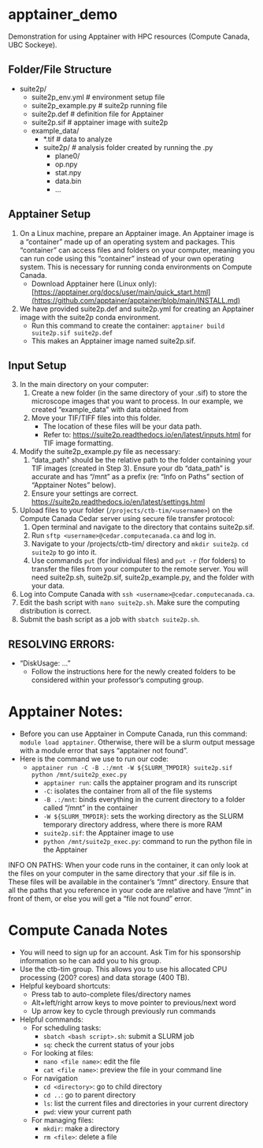 # apptainer_demo
Demonstration for using Apptainer with HPC resources (Compute Canada, UBC Sockeye).

## Folder/File Structure
- suite2p/ 
    - suite2p_env.yml # environment setup file
    - suite2p_example.py # suite2p running file
    - suite2p.def # definition file for Apptainer
    - suite2p.sif # apptainer image with suite2p
    - example_data/
        - *.tif # data to analyze
        - suite2p/ # analysis folder created by running the .py
            - plane0/
            - op.npy
            - stat.npy
            - data.bin
            - …
## Apptainer Setup
1. On a Linux machine, prepare an Apptainer image. An Apptainer image is a “container” made up of an operating system and packages. This “container” can access files and folders on your computer, meaning you can run code using this “container” instead of your own operating system. This is necessary for running conda environments on Compute Canada.
    - Download Apptainer here (Linux only): [https://apptainer.org/docs/user/main/quick_start.html](https://github.com/apptainer/apptainer/blob/main/INSTALL.md)
2. We have provided suite2p.def and suite2p.yml for creating an Apptainer image with the suite2p conda environment.
    - Run this command to create the container: `apptainer build suite2p.sif suite2p.def`
    - This makes an Apptainer image named suite2p.sif.

## Input Setup
3. In the main directory on your computer:
    1. Create a new folder (in the same directory of your .sif) to store the microscope images that you want to process. In our example, we created “example_data” with data obtained from 
    2. Move your TIF/TIFF files into this folder.
        - The location of these files will be your data path.
        - Refer to: https://suite2p.readthedocs.io/en/latest/inputs.html for TIF image formatting.
4. Modify the suite2p_example.py file as necessary:
    1. “data_path” should be the relative path to the folder containing your TIF images (created in Step 3). Ensure your db “data_path” is accurate and has “/mnt” as a prefix (re: “Info on Paths” section of “Apptainer Notes” below).
    2. Ensure your settings are correct. https://suite2p.readthedocs.io/en/latest/settings.html 
5. Upload files to your folder (`/projects/ctb-tim/<username>`) on the Compute Canada Cedar server using secure file transfer protocol: 
   1. Open terminal and navigate to the directory that contains suite2p.sif.
   2. Run `sftp <username>@cedar.computecanada.ca` and log in.
   3. Navigate to your /projects/ctb-tim/<username> directory and `mkdir suite2p`. `cd suite2p` to go into it.
   4. Use commands `put` (for individual files) and `put -r` (for folders) to transfer the files from your computer to the remote server. You will need suite2p.sh, suite2p.sif, suite2p_example.py, and the folder with your data.
6. Log into Compute Canada with `ssh <username>@cedar.computecanada.ca`.
7. Edit the bash script with `nano suite2p.sh`. Make sure the computing distribution is correct.
8. Submit the bash script as a job with `sbatch suite2p.sh`.

## RESOLVING ERRORS:
- “DiskUsage: ...”
    - Follow the instructions here for the newly created folders to be considered within your professor’s computing group. 

# Apptainer Notes:
- Before you can use Apptainer in Compute Canada, run this command: `module load apptainer`. Otherwise, there will be a slurm output message with a module error that says “apptainer not found”.
- Here is the command we use to run our code:
    - `apptainer run -C -B .:/mnt -W ${SLURM_TMPDIR} suite2p.sif python /mnt/suite2p_exec.py`
        - `apptainer run`: calls the apptainer program and its runscript
        - `-C`: isolates the container from all of the file systems
        - `-B .:/mnt`: binds everything in the current directory to a folder called “/mnt” in the container
        - `-W ${SLURM_TMPDIR}`: sets the working directory as the SLURM temporary directory address, where there is more RAM
        - `suite2p.sif`: the Apptainer image to use
        - `python /mnt/suite2p_exec.py`: command to run the python file in the Apptainer

INFO ON PATHS: When your code runs in the container, it can only look at the files on your computer in the same directory that your .sif file is in. These files will be available in the container’s “/mnt” directory. Ensure that all the paths that you reference in your code are relative and have “/mnt” in front of them, or else you will get a “file not found” error.

# Compute Canada Notes
- You will need to sign up for an account. Ask Tim for his sponsorship information so he can add you to his group.
- Use the ctb-tim group. This allows you to use his allocated CPU processing (200? cores) and data storage (400 TB).
- Helpful keyboard shortcuts:
    - Press tab to auto-complete files/directory names
    - Alt+left/right arrow keys to move pointer to previous/next word
    - Up arrow key to cycle through previously run commands
- Helpful commands:
    - For scheduling tasks:
        - `sbatch <bash script>.sh`: submit a SLURM job
        - `sq`: check the current status of your jobs
    - For looking at files:
        - `nano <file name>`: edit the file
        - `cat <file name>`: preview the file in your command line
    - For navigation
        - `cd <directory>`: go to child directory
        - `cd ..`: go to parent directory
        - `ls`: list the current files and directories in your current directory
        - `pwd`: view your current path
    - For managing files:
        - `mkdir`: make a directory
        - `rm <file>`: delete a file

